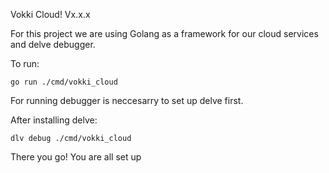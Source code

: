 Vokki Cloud! Vx.x.x

For this project we are using Golang as a framework for our cloud services and delve debugger.

To run:

```
go run ./cmd/vokki_cloud
```

For running debugger is neccesarry to set up delve first.

After installing delve:

```
dlv debug ./cmd/vokki_cloud
```

There you go! You are all set up 

